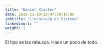```yaml
---
title: "Daniel Kloster"
date: 2018-11-19T10:47:58+10:00
jobtitle: "Licenciado en Sistema"
linkedinurl: ""
weight: 1
---
```


El tipo se las rebusca. Hace un poco de todo.
